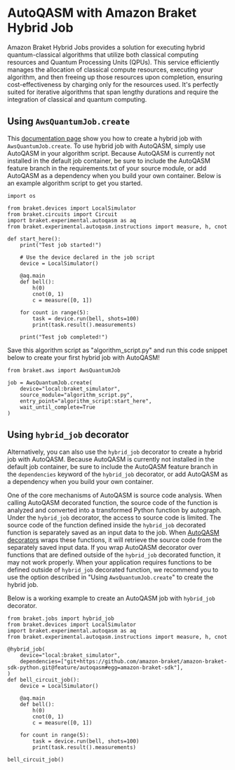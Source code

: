 # AutoQASM with Amazon Braket Hybrid Job

Amazon Braket Hybrid Jobs provides a solution for executing hybrid quantum-classical algorithms that utilize both classical computing resources and Quantum Processing Units (QPUs). This service efficiently manages the allocation of classical compute resources, executing your algorithm, and then freeing up those resources upon completion, ensuring cost-effectiveness by charging only for the resources used. It's perfectly suited for iterative algorithms that span lengthy durations and require the integration of classical and quantum computing.

## Using `AwsQuantumJob.create`

This [documentation page](https://docs.aws.amazon.com/braket/latest/developerguide/braket-jobs-first.html#braket-jobs-first-create) show you how to create a hybrid job with `AwsQuantumJob.create`. To use hybrid job with AutoQASM, simply use AutoQASM in your algorithm script. Because AutoQASM is currently not installed in the default job container, be sure to include the AutoQASM feature branch in the requirements.txt of your source module, or add AutoQASM as a dependency when you build your own container. Below is an example algorithm script to get you started.
```
import os

from braket.devices import LocalSimulator
from braket.circuits import Circuit
import braket.experimental.autoqasm as aq
from braket.experimental.autoqasm.instructions import measure, h, cnot

def start_here():
    print("Test job started!")

    # Use the device declared in the job script
    device = LocalSimulator()

    @aq.main
    def bell():
        h(0)
        cnot(0, 1)
        c = measure([0, 1])

    for count in range(5):
        task = device.run(bell, shots=100)
        print(task.result().measurements)

    print("Test job completed!")
```
Save this algorithm script as "algorithm_script.py" and run this code snippet below to create your first hybrid job with AutoQASM!
```
from braket.aws import AwsQuantumJob

job = AwsQuantumJob.create(
    device="local:braket_simulator",
    source_module="algorithm_script.py",
    entry_point="algorithm_script:start_here",
    wait_until_complete=True
)
```

## Using `hybrid_job` decorator

Alternatively, you can also use the `hybrid_job` decorator to create a hybrid job with AutoQASM. Because AutoQASM is currently not installed in the default job container, be sure to include the AutoQASM feature branch in the `dependencies` keyword of the `hybrid_job` decorator, or add AutoQASM as a dependency when you build your own container. 

One of the core mechanisms of AutoQASM is source code analysis. When calling AutoQASM decorated function, the source code of the function is analyzed and converted into a transformed Python function by autograph. Under the `hybrid_job` decorator, the access to source code is limited. The source code of the function defined inside the `hybrid_job` decorated function is separately saved as an input data to the job. When [AutoQASM decorators](decorators.md) wraps these functions, it will retrieve the source code from the separately saved input data. If you wrap AutoQASM decorator over functions that are defined outside of the `hybrid_job` decorated function, it may not work properly. When your application requires functions to be defined outside of `hybrid_job` decorated function, we recommend you to use the option described in "Using `AwsQuantumJob.create`" to create the hybrid job. 

Below is a working example to create an AutoQASM job with `hybrid_job` decorator.
```
from braket.jobs import hybrid_job
from braket.devices import LocalSimulator
import braket.experimental.autoqasm as aq
from braket.experimental.autoqasm.instructions import measure, h, cnot

@hybrid_job(
    device="local:braket_simulator",
    dependencies=["git+https://github.com/amazon-braket/amazon-braket-sdk-python.git@feature/autoqasm#egg=amazon-braket-sdk"],
) 
def bell_circuit_job():
    device = LocalSimulator()

    @aq.main
    def bell():
        h(0)
        cnot(0, 1)
        c = measure([0, 1])

    for count in range(5):
        task = device.run(bell, shots=100)
        print(task.result().measurements)

bell_circuit_job()

```
